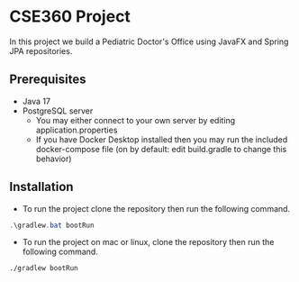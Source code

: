 # CSE360 Project

In this project we build a Pediatric Doctor's Office using JavaFX and Spring JPA repositories.

## Prerequisites

- Java 17
- PostgreSQL server
  - You may either connect to your own server by editing application.properties
  - If you have Docker Desktop installed then you may run the included docker-compose file (on by default: edit build.gradle to change this behavior)

## Installation

- To run the project clone the repository then run the following command.

```powershell
.\gradlew.bat bootRun
```

- To run the project on mac or linux, clone the repository then run the following command.

```bash
./gradlew bootRun
```
